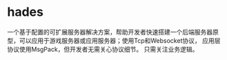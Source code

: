 # hades
一个基于配置的可扩展服务器解决方案，帮助开发者快速搭建一个后端服务器原型，可以应用于游戏服务器或应用服务器；使用Tcp和Websocket协议， 应用层协议使用MsgPack，但开发者无需关心协议细节。 只需关注业务逻辑。
